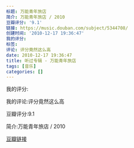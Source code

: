 ```yaml
---
标题: 万能青年旅店
简介: 万能青年旅店 / 2010
豆瓣评分: '9.1'
链接: https://music.douban.com/subject/5344708/
创建时间: '2010-12-17 19:36:47'
我的评分:
标签:
评论: 评分竟然这么高
date: 2010-12-17 19:36:47
title: 听过专辑 - 万能青年旅店
tags: [音乐]
categories: []
---
```


我的评分:

我的评论:评分竟然这么高

豆瓣评分:9.1

简介:万能青年旅店 / 2010

[豆瓣链接](https://music.douban.com/subject/5344708/)

